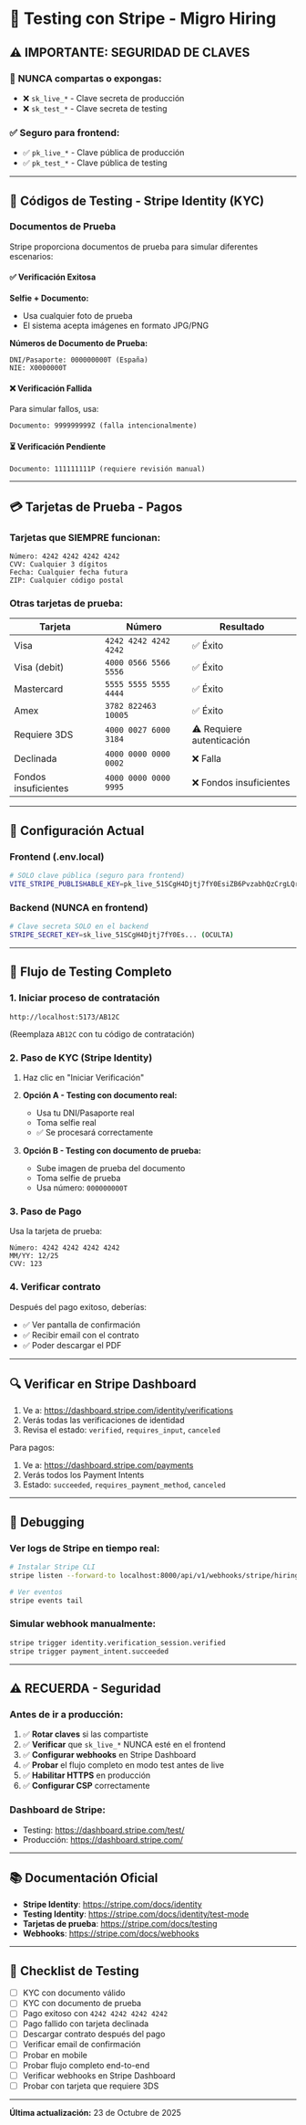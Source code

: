 # 🧪 Testing con Stripe - Migro Hiring

## ⚠️ IMPORTANTE: SEGURIDAD DE CLAVES

### 🔴 **NUNCA compartas o expongas:**
- ❌ `sk_live_*` - Clave secreta de producción
- ❌ `sk_test_*` - Clave secreta de testing

### ✅ **Seguro para frontend:**
- ✅ `pk_live_*` - Clave pública de producción
- ✅ `pk_test_*` - Clave pública de testing

---

## 🧪 Códigos de Testing - Stripe Identity (KYC)

### **Documentos de Prueba**

Stripe proporciona documentos de prueba para simular diferentes escenarios:

#### ✅ **Verificación Exitosa**

**Selfie + Documento:**
- Usa cualquier foto de prueba
- El sistema acepta imágenes en formato JPG/PNG

**Números de Documento de Prueba:**
```
DNI/Pasaporte: 000000000T (España)
NIE: X0000000T
```

#### ❌ **Verificación Fallida**

Para simular fallos, usa:
```
Documento: 999999999Z (falla intencionalmente)
```

#### ⏳ **Verificación Pendiente**

```
Documento: 111111111P (requiere revisión manual)
```

---

## 💳 Tarjetas de Prueba - Pagos

### **Tarjetas que SIEMPRE funcionan:**

```
Número: 4242 4242 4242 4242
CVV: Cualquier 3 dígitos
Fecha: Cualquier fecha futura
ZIP: Cualquier código postal
```

### **Otras tarjetas de prueba:**

| Tarjeta | Número | Resultado |
|---------|--------|-----------|
| Visa | `4242 4242 4242 4242` | ✅ Éxito |
| Visa (debit) | `4000 0566 5566 5556` | ✅ Éxito |
| Mastercard | `5555 5555 5555 4444` | ✅ Éxito |
| Amex | `3782 822463 10005` | ✅ Éxito |
| Requiere 3DS | `4000 0027 6000 3184` | ⚠️ Requiere autenticación |
| Declinada | `4000 0000 0000 0002` | ❌ Falla |
| Fondos insuficientes | `4000 0000 0000 9995` | ❌ Fondos insuficientes |

---

## 🔧 Configuración Actual

### **Frontend (.env.local)**
```bash
# SOLO clave pública (seguro para frontend)
VITE_STRIPE_PUBLISHABLE_KEY=pk_live_51SCgH4Djtj7fY0EsiZB6PvzabhQzCrgLQr728oJkfbUDciK9nk29ajRta3IuMK1tSXRv3RUQloYNez3BEwY2DmIp00RhGVHymj
```

### **Backend (NUNCA en frontend)**
```bash
# Clave secreta SOLO en el backend
STRIPE_SECRET_KEY=sk_live_51SCgH4Djtj7fY0Es... (OCULTA)
```

---

## 📱 Flujo de Testing Completo

### **1. Iniciar proceso de contratación**
```
http://localhost:5173/AB12C
```
(Reemplaza `AB12C` con tu código de contratación)

### **2. Paso de KYC (Stripe Identity)**

1. Haz clic en "Iniciar Verificación"
2. **Opción A - Testing con documento real:**
   - Usa tu DNI/Pasaporte real
   - Toma selfie real
   - ✅ Se procesará correctamente

3. **Opción B - Testing con documento de prueba:**
   - Sube imagen de prueba del documento
   - Toma selfie de prueba
   - Usa número: `000000000T`

### **3. Paso de Pago**

Usa la tarjeta de prueba:
```
Número: 4242 4242 4242 4242
MM/YY: 12/25
CVV: 123
```

### **4. Verificar contrato**

Después del pago exitoso, deberías:
- ✅ Ver pantalla de confirmación
- ✅ Recibir email con el contrato
- ✅ Poder descargar el PDF

---

## 🔍 Verificar en Stripe Dashboard

1. Ve a: https://dashboard.stripe.com/identity/verifications
2. Verás todas las verificaciones de identidad
3. Revisa el estado: `verified`, `requires_input`, `canceled`

Para pagos:
1. Ve a: https://dashboard.stripe.com/payments
2. Verás todos los Payment Intents
3. Estado: `succeeded`, `requires_payment_method`, `canceled`

---

## 🐛 Debugging

### **Ver logs de Stripe en tiempo real:**

```bash
# Instalar Stripe CLI
stripe listen --forward-to localhost:8000/api/v1/webhooks/stripe/hiring

# Ver eventos
stripe events tail
```

### **Simular webhook manualmente:**

```bash
stripe trigger identity.verification_session.verified
stripe trigger payment_intent.succeeded
```

---

## ⚠️ RECUERDA - Seguridad

### **Antes de ir a producción:**

1. ✅ **Rotar claves** si las compartiste
2. ✅ **Verificar** que `sk_live_*` NUNCA esté en el frontend
3. ✅ **Configurar webhooks** en Stripe Dashboard
4. ✅ **Probar** el flujo completo en modo test antes de live
5. ✅ **Habilitar HTTPS** en producción
6. ✅ **Configurar CSP** correctamente

### **Dashboard de Stripe:**
- Testing: https://dashboard.stripe.com/test/
- Producción: https://dashboard.stripe.com/

---

## 📚 Documentación Oficial

- **Stripe Identity**: https://stripe.com/docs/identity
- **Testing Identity**: https://stripe.com/docs/identity/test-mode
- **Tarjetas de prueba**: https://stripe.com/docs/testing
- **Webhooks**: https://stripe.com/docs/webhooks

---

## 🎯 Checklist de Testing

- [ ] KYC con documento válido
- [ ] KYC con documento de prueba
- [ ] Pago exitoso con `4242 4242 4242 4242`
- [ ] Pago fallido con tarjeta declinada
- [ ] Descargar contrato después del pago
- [ ] Verificar email de confirmación
- [ ] Probar en mobile
- [ ] Probar flujo completo end-to-end
- [ ] Verificar webhooks en Stripe Dashboard
- [ ] Probar con tarjeta que requiere 3DS

---

**Última actualización:** 23 de Octubre de 2025


